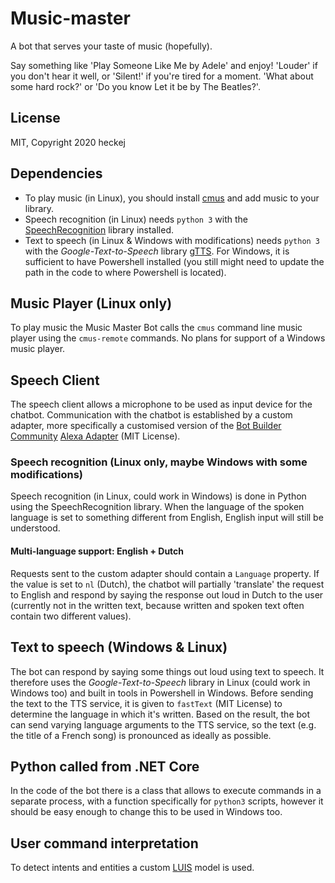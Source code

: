# Music-master
A bot that serves your taste of music (hopefully).

Say something like 'Play Someone Like Me by Adele' and enjoy! 'Louder' if you don't hear it well, or 'Silent!' if you're tired for a moment. 'What about some hard rock?' or 'Do you know Let it be by The Beatles?'.

## License
MIT, Copyright 2020 heckej

## Dependencies
* To play music (in Linux), you should install [cmus](https://cmus.github.io/) and add music to your library.
* Speech recognition (in Linux) needs `python 3` with the [SpeechRecognition](https://pypi.org/project/SpeechRecognition/) library installed.
* Text to speech (in Linux & Windows with modifications) needs `python 3` with the _Google-Text-to-Speech_ library [gTTS](https://pypi.org/project/gTTS/). For Windows, it is sufficient to have Powershell installed (you still might need to update the path in the code to where Powershell is located).

## Music Player (Linux only)
To play music the Music Master Bot calls the `cmus` command line music player using the `cmus-remote` commands. No plans for support of a Windows music player.

## Speech Client
The speech client allows a microphone to be used as input device for the chatbot. Communication with the chatbot is established by a custom adapter, more specifically a customised version of the [Bot Builder Community](https://github.com/BotBuilderCommunity/botbuilder-community-dotnet) [Alexa Adapter](https://github.com/BotBuilderCommunity/botbuilder-community-dotnet/tree/develop/libraries/Bot.Builder.Community.Adapters.Alexa) (MIT License).

### Speech recognition (Linux only, maybe Windows with some modifications)
Speech recognition (in Linux, could work in Windows) is done in Python using the SpeechRecognition library. When the language of the spoken language is set to something different from English, English input will still be understood.
#### Multi-language support: English + Dutch
Requests sent to the custom adapter should contain a `Language` property. If the value is set to `nl` (Dutch), the chatbot will partially 'translate' the request to English and respond by saying the response out loud in Dutch to the user (currently not in the written text, because written and spoken text often contain two different values).

## Text to speech (Windows & Linux)
The bot can respond by saying some things out loud using text to speech. It therefore uses the _Google-Text-to-Speech_ library in Linux (could work in Windows too) and built in tools in Powershell in Windows. Before sending the text to the TTS service, it is given to `fastText` (MIT License) to determine the language in which it's written. Based on the result, the bot can send varying language arguments to the TTS service, so the text (e.g. the title of a French song) is pronounced as ideally as possible.

## Python called from .NET Core
In the code of the bot there is a class that allows to execute commands in a separate process, with a function specifically for `python3` scripts, however it should be easy enough to change this to be used in Windows too.

## User command interpretation
To detect intents and entities a custom [LUIS](https://luis.ai) model is used.

